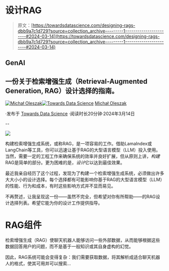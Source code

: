 # 设计RAG

> 原文：[https://towardsdatascience.com/designing-rags-dbb9a7c1d729?source=collection_archive---------1-----------------------#2024-03-14](https://towardsdatascience.com/designing-rags-dbb9a7c1d729?source=collection_archive---------1-----------------------#2024-03-14)

## GenAI

## 一份关于检索增强生成（Retrieval-Augmented Generation, RAG）设计选择的指南。

[](https://michaloleszak.medium.com/?source=post_page---byline--dbb9a7c1d729--------------------------------)[![Michał Oleszak](../Images/61b32e70cec4ba54612a8ca22e977176.png)](https://michaloleszak.medium.com/?source=post_page---byline--dbb9a7c1d729--------------------------------)[](https://towardsdatascience.com/?source=post_page---byline--dbb9a7c1d729--------------------------------)[![Towards Data Science](../Images/a6ff2676ffcc0c7aad8aaf1d79379785.png)](https://towardsdatascience.com/?source=post_page---byline--dbb9a7c1d729--------------------------------) [Michał Oleszak](https://michaloleszak.medium.com/?source=post_page---byline--dbb9a7c1d729--------------------------------)

·发布于 [Towards Data Science](https://towardsdatascience.com/?source=post_page---byline--dbb9a7c1d729--------------------------------) ·阅读时长20分钟·2024年3月14日

--

![](../Images/29e0fe2271c1618c0f75c4d3d5afef65.png)

构建检索增强生成系统，或称RAG，是一项容易的工作。借助LamaIndex或LangChain等工具，你可以迅速让基于RAG的大型语言模型（LLM）投入使用。当然，需要一定的工程工作来确保系统的效率并良好扩展，但从原则上讲，*构建*RAG是简单的部分。更为困难的是，*设计*它以达到最佳效果。

最近我亲自经历了这个过程，发现为了构建一个检索增强生成系统，必须做出许多大大小小的设计选择。每个选择都有可能影响你基于RAG的大型语言模型（LLM）的性能、行为和成本，有时这些影响方式并不显而易见。

不再赘述，让我呈现这一份——虽然不完全，但希望对你有所帮助——的RAG设计选择列表。希望它能为你的设计工作提供指导。

# RAG组件

检索增强生成（RAG）使聊天机器人能够访问一些外部数据，从而能够根据这些数据回答用户的问题，而不是基于一般知识或其自身虚构的幻觉。

因此，RAG系统可能会变得复杂：我们需要获取数据，将其解析成适合聊天机器人的格式，使其可用并可以搜索…
